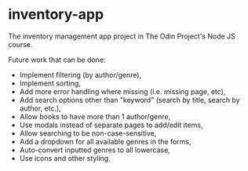 # inventory-app
The inventory management app project in The Odin Project's Node JS course.

Future work that can be done:
- Implement filtering (by author/genre),
- Implement sorting,
- Add more error handling where missing (i.e. missing page, etc),
- Add search options other than "keyword" (search by title, search by author, etc.),
- Allow books to have more than 1 author/genre,
- Use modals instead of separate pages to add/edit items,
- Allow searching to be non-case-sensitive,
- Add a dropdown for all available genres in the forms,
- Auto-convert inputted genres to all lowercase,
- Use icons and other styling.